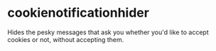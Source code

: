 # cookienotificationhider
Hides the pesky messages that ask you whether you'd like to accept cookies or not, without accepting them.
